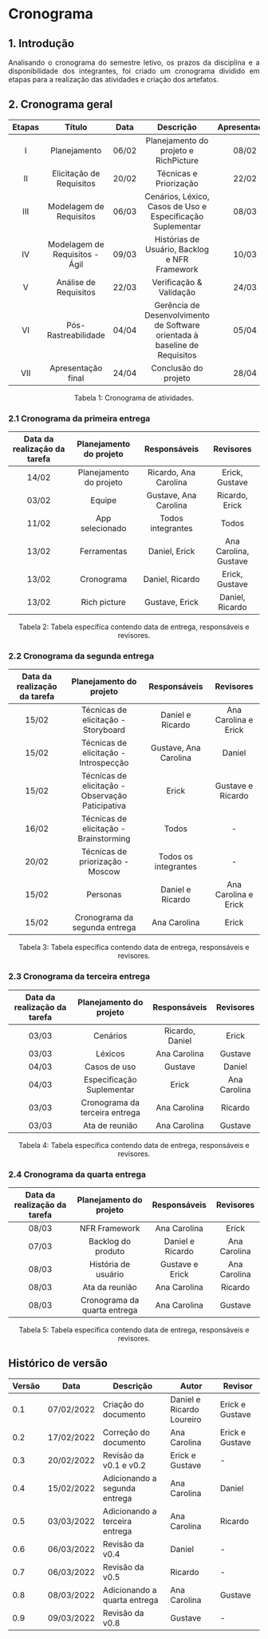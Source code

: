 # Cronograma

## 1. Introdução

<p style="text-align: justify;"> Analisando o cronograma do semestre letivo, os prazos da disciplina e a disponibilidade dos integrantes, foi criado um cronograma dividido em etapas para a realização das atividades e criação dos artefatos.
</p>

## 2. Cronograma geral

<center>

| Etapas |             Título             | Data  |                                 Descrição                                  | Apresentação |
| :----: | :----------------------------: | :---: | :------------------------------------------------------------------------: | :----------: |
|   I    |          Planejamento          | 06/02 |                   Planejamento do projeto e RichPicture                    |    08/02     |
|   II   |    Elicitação de Requisitos    | 20/02 |                           Técnicas e Priorização                           |    22/02     |
|  III   |    Modelagem de Requisitos     | 06/03 |         Cenários, Léxico, Casos de Uso e Especificação Suplementar         |    08/03     |
|   IV   | Modelagem de Requisitos - Ágil | 09/03 |               Histórias de Usuário, Backlog e NFR Framework                |    10/03     |
|   V    |     Análise de Requisitos      | 22/03 |                          Verificação & Validação                           |    24/03     |
|   VI   |      Pós-Rastreabilidade       | 04/04 | Gerência de Desenvolvimento de Software orientada à baseline de Requisitos |    05/04     |
|  VII   |       Apresentação final       | 24/04 |                            Conclusão do projeto                            |    28/04     |

<figcaption>Tabela 1: Cronograma de atividades.</figcaption>

</center>

### 2.1 Cronograma da primeira entrega

<center>

| Data da realização da tarefa | Planejamento do projeto |     Responsáveis      |       Revisores       |
| :--------------------------: | :---------------------: | :-------------------: | :-------------------: |
|            14/02             | Planejamento do projeto | Ricardo, Ana Carolina |    Erick, Gustave     |
|            03/02             |         Equipe          | Gustave, Ana Carolina |    Ricardo, Erick     |
|            11/02             |     App selecionado     |   Todos integrantes   |         Todos         |
|            13/02             |       Ferramentas       |     Daniel, Erick     | Ana Carolina, Gustave |
|            13/02             |       Cronograma        |    Daniel, Ricardo    |    Erick, Gustave     |
|            13/02             |      Rich picture       |    Gustave, Erick     |    Daniel, Ricardo    |

<figcaption>Tabela 2: Tabela específica contendo data de entrega, responsáveis e revisores.</figcaption>

</center>

### 2.2 Cronograma da segunda entrega

<center>

| Data da realização da tarefa |             Planejamento do projeto              |     Responsáveis      |      Revisores       |
| :--------------------------: | :----------------------------------------------: | :-------------------: | :------------------: |
|            15/02             |       Técnicas de elicitação - Storyboard        |   Daniel e Ricardo    | Ana Carolina e Erick |
|            15/02             |      Técnicas de elicitação - Introspecção       | Gustave, Ana Carolina |        Daniel        |
|            15/02             | Técnicas de elicitação - Observação Paticipativa |         Erick         |  Gustave e Ricardo   |
|            16/02             |      Técnicas de elicitação - Brainstorming      |         Todos         |          -           |
|            20/02             |         Técnicas de priorização - Moscow         | Todos os integrantes  |          -           |
|            15/02             |                     Personas                     |   Daniel e Ricardo    | Ana Carolina e Erick |
|            15/02             |          Cronograma da segunda entrega           |     Ana Carolina      |        Erick         |

<figcaption>Tabela 3: Tabela específica contendo data de entrega, responsáveis e revisores.</figcaption>

</center>

### 2.3 Cronograma da terceira entrega

<center>

| Data da realização da tarefa |    Planejamento do projeto     |  Responsáveis   |  Revisores   |
| :--------------------------: | :----------------------------: | :-------------: | :----------: |
|            03/03             |            Cenários            | Ricardo, Daniel |    Erick     |
|            03/03             |            Léxicos             |  Ana Carolina   |   Gustave    |
|            04/03             |          Casos de uso          |     Gustave     |    Daniel    |
|            04/03             |   Especificação Suplementar    |      Erick      | Ana Carolina |
|            03/03             | Cronograma da terceira entrega |  Ana Carolina   |   Ricardo    |
|            03/03             |         Ata de reunião         |  Ana Carolina   |   Gustave    |

<figcaption>Tabela 4: Tabela específica contendo data de entrega, responsáveis e revisores.</figcaption>

</center>

### 2.4 Cronograma da quarta entrega

<center>

| Data da realização da tarefa |   Planejamento do projeto    |   Responsáveis   |  Revisores   |
| :--------------------------: | :--------------------------: | :--------------: | :----------: |
|            08/03             |        NFR Framework         |   Ana Carolina   |    Erick     |
|            07/03             |      Backlog do produto      | Daniel e Ricardo | Ana Carolina |
|            08/03             |     História de usuário      | Gustave e Erick  | Ana Carolina |
|            08/03             |        Ata da reunião        |   Ana Carolina   |   Ricardo    |
|            08/03             | Cronograma da quarta entrega |   Ana Carolina   |   Gustave    |

<figcaption>Tabela 5: Tabela específica contendo data de entrega, responsáveis e revisores.</figcaption>

</center>

## Histórico de versão

| Versão | Data       | Descrição                      | Autor                     | Revisor         |
| ------ | ---------- | ------------------------------ | ------------------------- | --------------- |
| 0.1    | 07/02/2022 | Criação do documento           | Daniel e Ricardo Loureiro | Erick e Gustave |
| 0.2    | 17/02/2022 | Correção do documento          | Ana Carolina              | Erick e Gustave |
| 0.3    | 20/02/2022 | Revisão da v0.1 e v0.2         | Erick e Gustave           | -               |
| 0.4    | 15/02/2022 | Adicionando a segunda entrega  | Ana Carolina              | Daniel          |
| 0.5    | 03/03/2022 | Adicionando a terceira entrega | Ana Carolina              | Ricardo         |
| 0.6    | 06/03/2022 | Revisão da v0.4                | Daniel                    | -               |
| 0.7    | 06/03/2022 | Revisão da v0.5                | Ricardo                   | -               |
| 0.8    | 08/03/2022 | Adicionando a quarta entrega   | Ana Carolina              | Gustave         |
| 0.9    | 09/03/2022 | Revisão da v0.8                | Gustave                   | -               |
